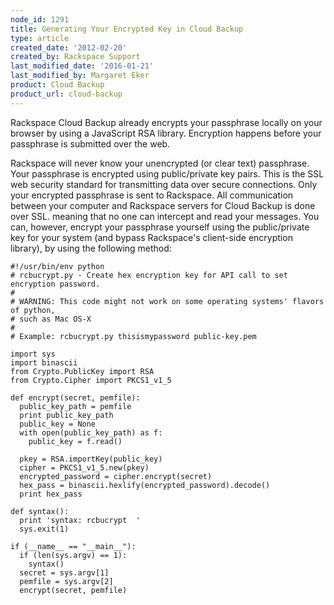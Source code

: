 ```yaml
---
node_id: 1291
title: Generating Your Encrypted Key in Cloud Backup
type: article
created_date: '2012-02-20'
created_by: Rackspace Support
last_modified_date: '2016-01-21'
last_modified_by: Margaret Eker
product: Cloud Backup
product_url: cloud-backup
---
```


Rackspace Cloud Backup already encrypts your passphrase locally on your
browser by using a JavaScript RSA library. Encryption happens before
your passphrase is submitted over the web.

Rackspace will never know your unencrypted (or clear text) passphrase.
Your passphrase is encrypted using public/private key pairs. This is the
SSL web security standard for transmitting data over secure connections.
Only your encrypted passphrase is sent to Rackspace. All communication
between your computer and Rackspace servers for Cloud Backup is done
over SSL. meaning that no one can intercept and read your messages. You
can, however, encrypt your passphrase yourself using the public/private
key for your system (and bypass Rackspace's client-side encryption
library), by using the following method:

    #!/usr/bin/env python
    # rcbucrypt.py - Create hex encryption key for API call to set encryption password.
    #
    # WARNING: This code might not work on some operating systems' flavors of python,
    # such as Mac OS-X
    #
    # Example: rcbucrypt.py thisismypassword public-key.pem

    import sys
    import binascii
    from Crypto.PublicKey import RSA
    from Crypto.Cipher import PKCS1_v1_5

    def encrypt(secret, pemfile):
      public_key_path = pemfile
      print public_key_path
      public_key = None
      with open(public_key_path) as f:
        public_key = f.read()

      pkey = RSA.importKey(public_key)
      cipher = PKCS1_v1_5.new(pkey)
      encrypted_password = cipher.encrypt(secret)
      hex_pass = binascii.hexlify(encrypted_password).decode()
      print hex_pass

    def syntax():
      print 'syntax: rcbucrypt  '
      sys.exit(1)

    if (__name__ == "__main__"):
      if (len(sys.argv) == 1):
        syntax()
      secret = sys.argv[1]
      pemfile = sys.argv[2]
      encrypt(secret, pemfile)



